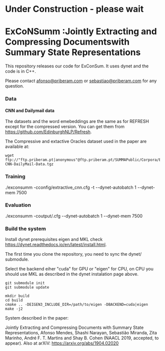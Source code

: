 
# Under Construction - please wait

# ExCoNSumm :Jointly Extracting and Compressing Documentswith Summary State Representations


This repository releases our code for ExConSum. It uses dynet and the code is in C++.

Please contact afonso@priberam.com or sebastiao@priberam.com for any question.

### Data

#### CNN and Dailymail data

The datasets and the word emebeddings are the same as for REFRESH except for the compressed version. You can get them from https://github.com/EdinburghNLP/Refresh.

The Compressive and extactive Oracles dataset used in the paper are available at:

```
wget ftp://"ftp.priberam.pt|anonymous"@ftp.priberam.pt/SUMMAPublic/Corpora/Exconsumm/ExCoNSum-CNN-DailyMail-Data.tgz
```

### Training

./exconsumm -cconfig/extractive_cnn.cfg -t --dynet-autobatch 1 --dynet-mem 7500

### Evaluation

./exconsumm -coutput/.cfg  --dynet-autobatch 1 --dynet-mem 7500

### Build the system

Install dynet prerequisites eigen and MKL check https://dynet.readthedocs.io/en/latest/install.html.

The first time you clone the repository, you need to sync the dynet/ submodule.

Select the backend eiher "cuda" for GPU or "eigen" for CPU, on CPU you should use MKL as described in the dynet instalation page above.

```
git submodule init
git submodule update

mkdir build
cd build
cmake .. -DEIGEN3_INCLUDE_DIR=/path/to/eigen -DBACKEND=cuda|eigen
make -j2
```




System described in the paper:

Jointly Extracting and Compressing Documents with Summary State Representations, Afonso Mendes, Shashi Narayan, Sebastião Miranda, Zita Marinho, André F. T. Martins and Shay B. Cohen (NAACL 2019, accepted, to appear). Also at arXiV: https://arxiv.org/abs/1904.02020


